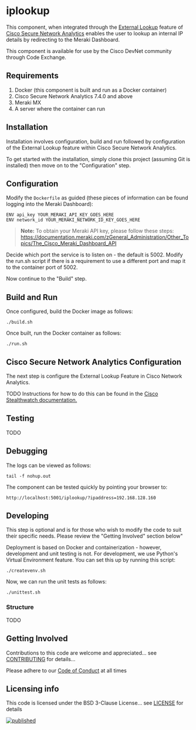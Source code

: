 # iplookup

This component, when integrated through the [External Lookup](https://www.cisco.com/c/dam/en/us/td/docs/security/stealthwatch/management_console/external_lookup/SW_7_3_External_Lookup_DV_1_0.pdf) feature of [Cisco Secure Network Analytics](https://www.cisco.com/c/en/us/products/security/stealthwatch/index.html) enables the user to lookup an internal IP details by redirecting to the Meraki Dashboard.

This component is available for use by the Cisco DevNet community through Code Exchange.

## Requirements
1. Docker (this component is built and run as a Docker container)
2. Cisco Secure Network Analytics 7.4.0 and above
3. Meraki MX 
4. A server where the container can run 

## Installation
Installation involves configuration, build and run followed by configuration of the External Lookup feature within Cisco Secure Network Analytics.

To get started with the installation, simply clone this project (assuming Git is installed) then move on to the "Configuration" step. 

## Configuration
Modify the `Dockerfile` as guided (these pieces of information can be found logging into the Meraki Dashboard):
```
ENV api_key YOUR_MERAKI_API_KEY_GOES_HERE
ENV network_id YOUR_MERAKI_NETWORK_ID_KEY_GOES_HERE
```
> **Note:** To obtain your Meraki API key, please follow these steps: https://documentation.meraki.com/zGeneral_Administration/Other_Topics/The_Cisco_Meraki_Dashboard_API

Decide which port the service is to listen on - the default is 5002. Modify the run.sh script if there is a requirement to use a different port and map it to the container port of 5002.

Now continue to the "Build" step.

## Build and Run
Once configured, build the Docker image as follows:
```
./build.sh
```
Once built, run the Docker container as follows:
```
./run.sh
```

## Cisco Secure Network Analytics Configuration
The next step is configure the External Lookup Feature in Cisco Network Analytics.

TODO Instructions for how to do this can be found in the [Cisco Stealthwatch documentation.](https://www.cisco.com/c/dam/en/us/td/docs/security/stealthwatch/management_console/external_lookup/SW_7_3_External_Lookup_DV_1_0.pdf?cachemode=refresh) 


## Testing

TODO

## Debugging
The logs can be viewed as follows:
```
tail -f nohup.out
```
The component can be tested quickly by pointing your browser to:
```
http://localhost:5001/iplookup/?ipaddress=192.168.128.160
```

## Developing
This step is optional and is for those who wish to modify the code to suit their specific needs. Please review the "Getting Involved" section below"

Deployment is based on Docker and containerization - however, development and unit testing is not. For development, we use Python's Virtual Environment feature. You can set this up by running this script: 
```
./createvenv.sh
```

Now, we can run the unit tests as follows:

```
./unittest.sh
```

### Structure

TODO

## Getting Involved
Contributions to this code are welcome and appreciated... see [CONTRIBUTING](CONTRIBUTING.md) for details... 

Please adhere to our [Code of Conduct](CODE_OF_CONDUCT.md) at all times

## Licensing info
This code is licensed under the BSD 3-Clause License... see [LICENSE](LICENSE) for details

[![published](https://static.production.devnetcloud.com/codeexchange/assets/images/devnet-published.svg)](https://developer.cisco.com/codeexchange/github/repo/yzxbmlf/ipblock)
